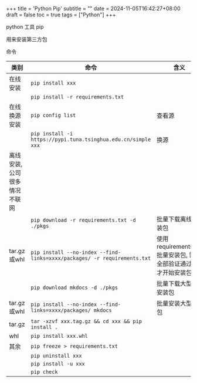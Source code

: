 +++
title = 'Python Pip'
subtitle = ""
date = 2024-11-05T16:42:27+08:00
draft = false
toc = true
tags = ["Python"]
+++

python 工具 pip

用来安装第三方包

命令

| 类别                         | 命令                                                                     | 含义                                                             |
| ---------------------------- | ------------------------------------------------------------------------ | ---------------------------------------------------------------- |
| 在线安装                     | `pip install xxx`                                                        |                                                                  |
|                              | `pip install -r requirements.txt`                                        |                                                                  |
| 在线换源安装                 | `pip config list`                                                        | 查看源                                                           |
|                              | `pip install -i https://pypi.tuna.tsinghua.edu.cn/simple xxx`            | 换源                                                             |
| 离线安装, 公司很多情况不联网 |                                                                          |                                                                  |
|                              | `pip download -r requirements.txt -d ./pkgs`                             | 批量下载离线安装包                                               |
| tar.gz或whl                  | `pip install --no-index --find-links=xxxx/packages/ -r requirements.txt` | 使用requirements.txt 批量安装包, 需要全部验证通过了,才开始安装包 |
|                              | `pip download mkdocs -d ./pkgs`                                          | 批量下载大型的安装包                                             |
| tar.gz或whl                  | `pip install --no-index --find-links=xxxx/packages/ mkdocs`              | 批量安装大型的包                                                 |
| tar.gz                       | `tar -xzvf xxx.tag.gz && cd xxx && pip install .`                        |                                                                  |
| whl                          | `pip install xxx.whl`                                                    |                                                                  |
| 其余                         | `pip freeze > requirements.txt`                                          |                                                                  |
|                              | `pip uninstall xxx`                                                      |                                                                  |
|                              | `pip install -u xxx`                                                     |                                                                  |
|                              | `pip check`                                                              |                                                                  |

